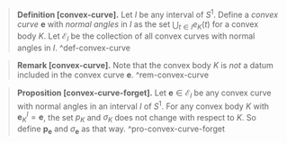 > __Definition [convex-curve].__ Let $I$ be any interval of $S^1$. Define a _convex curve_ $\mathbf{e}$ with _normal angles_ in $I$ as the set $\bigcup_{t \in I} e_K(t)$ for a convex body $K$. Let $\mathcal{E}_I$ be the collection of all convex curves with normal angles in $I$. ^def-convex-curve

> __Remark [convex-curve].__ Note that the convex body $K$ is _not_ a datum included in the convex curve $\mathbf{e}$.  ^rem-convex-curve

> __Proposition [convex-curve-forget].__ Let $\mathbf{e} \in \mathcal{E}_I$ be any convex curve with normal angles in an interval $I$ of $S^1$. For any convex body $K$ with $\mathbf{e}_K^I = \mathbf{e}$, the set $p_K$ and $\sigma_K$ does not change with respect to $K$. So define $\mathbf{p}_\mathbf{e}$ and $\sigma_\mathbf{e}$ as that way. ^pro-convex-curve-forget


